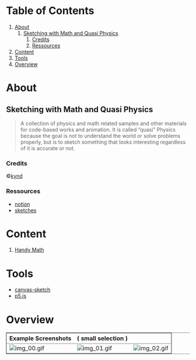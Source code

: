 
# Table of Contents

1.  [About](#org0ffa326)
    1.  [Sketching with Math and Quasi Physics](#org290f91b)
        1.  [Credits](#orga3fb081)
        2.  [Ressources](#org0e65bf7)
2.  [Content](#org209adcf)
3.  [Tools](#orgbb628f9)
4.  [Overview](#orgbb82543)



<a id="org0ffa326"></a>

# About


<a id="org290f91b"></a>

## Sketching with Math and Quasi Physics

> A collection of physics and math related samples and other materials for code-based works and animation. It is called &ldquo;quasi&rdquo; Physics because the goal is not to understand the world or solve problems properly, but is to sketch something that looks interesting regardless of it is accurate or not.


<a id="orga3fb081"></a>

### Credits

©[kynd](https://twitter.com/kyndinfo)


<a id="org0e65bf7"></a>

### Ressources

-   [notion](https://kyndinfo.notion.site/Sketching-with-Math-and-Quasi-Physics-837e231967134bb5a8307bb9f41c8ea1)
-   [sketches](https://kynd.github.io/p5sketches/index.html)


<a id="org209adcf"></a>

# Content

1.  [Handy Math](src/U1/README.md)


<a id="orgbb628f9"></a>

# Tools

-   [canvas-sketch](https://github.com/mattdesl/canvas-sketch)
-   [p5.js](https://p5js.org/)


<a id="orgbb82543"></a>

# Overview

<table border="2" cellspacing="0" cellpadding="6" rules="groups" frame="hsides">


<colgroup>
<col  class="org-left" />

<col  class="org-left" />

<col  class="org-left" />
</colgroup>
<thead>
<tr>
<th scope="col" class="org-left">Example Screenshots</th>
<th scope="col" class="org-left">( small selection )</th>
<th scope="col" class="org-left">&#xa0;</th>
</tr>
</thead>

<tbody>
<tr>
<td class="org-left"><img src="./frames/img_00.gif" alt="img_00.gif" /></td>
<td class="org-left"><img src="./frames/img_01.gif" alt="img_01.gif" /></td>
<td class="org-left"><img src="./frames/img_02.gif" alt="img_02.gif" /></td>
</tr>
</tbody>
</table>

